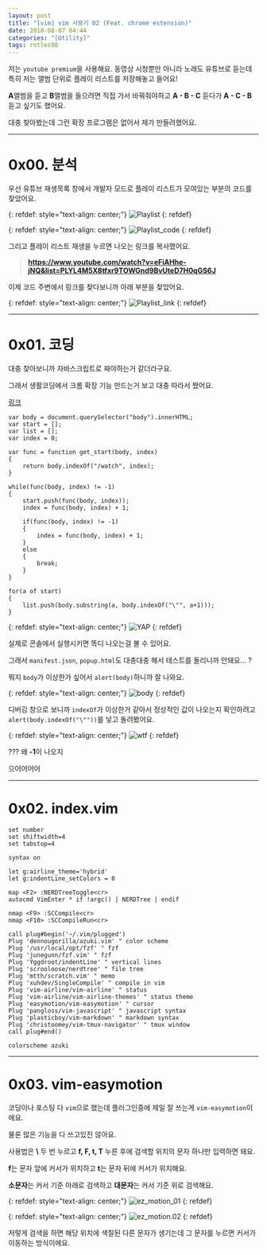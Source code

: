 ```yaml
---
layout: post
title: "[vim] vim 사용기 02 (Feat. chrome extension)"
date: 2018-08-07 04:44
categories: "[Utility]"
tags: rotles98
---
```


저는 `youtube premium`을 사용해요. 동영상 시청뿐만 아니라 노래도 유튜브로 듣는데 특히 저는 앨범 단위로 플레이 리스트를 저장해놓고 들어요!

**A**앨범을 듣고 **B**앨범을 들으려면 직접 가서 바꿔줘야하고 **A - B - C** 듣다가 **A - C - B** 듣고 싶기도 했어요.

대충 찾아봤는데 그런 확장 프로그램은 없어서 제가 만들려했어요.

- - -
# 0x00. 분석

우선 유튜브 재생목록 창에서 개발자 모드로 플레이 리스트가 모여있는 부분의 코드를 찾았어요.

{: refdef: style="text-align: center;"}
![Playlist](/img/vim/02/01.png)
{: refdef}

{: refdef: style="text-align: center;"}
![Playlist_code](/img/vim/02/02.png)
{: refdef}

그리고 플레이 리스트 재생을 누르면 나오는 링크를 복사했어요.

> **https://www.youtube.com/watch?v=eFiAHhe-jNQ&list=PLYL4M5X8tfxr9TOWGnd9BvUteD7H0qGS6J**

이제 코드 주변에서 링크를 찾다보니까 아래 부분을 찾았어요.

{: refdef: style="text-align: center;"}
![Playlist_link](/img/vim/02/03.png)
{: refdef}

- - -
# 0x01. 코딩

대충 찾아보니까 자바스크립트로 짜야하는거 같더라구요.

그래서 생활코딩에서 크롬 확장 기능 만드는거 보고 대충 따라서 짰어요.

[링크](https://opentutorials.org/course/2897/14051)

```
var body = document.querySelector("body").innerHTML;
var start = [];
var list = [];
var index = 0;

var func = function get_start(body, index)
{
	return body.indexOf("/watch", index);
}

while(func(body, index) != -1)
{
	start.push(func(body, index));
	index = func(body, index) + 1;

	if(func(body, index) != -1)
	{
		index = func(body, index) + 1;
	}
	else
	{
		break;
	}
}

for(a of start)
{
	list.push(body.substring(a, body.indexOf("\"", a+1)));
}
```

{: refdef: style="text-align: center;"}
![YAP](/img/vim/02/04.png)
{: refdef}

실제로 콘솔에서 실행시키면 똑디 나오는걸 볼 수 있어요.

그래서 `manifest.json`, `popup.html`도 대충대충 해서 테스트를 돌리니까 안돼요... ?

뭐지 `body`가 이상한가 싶어서 `alert(body)`하니까 잘 나와요.

{: refdef: style="text-align: center;"}
![body](/img/vim/02/05.png)
{: refdef}

디버깅 창으로 보니까 `indexOf`가 이상한거 같아서 정상적인 값이 나오는지 확인하려고 `alert(body.indexOf("\""))`를 넣고 돌려봤어요.

{: refdef: style="text-align: center;"}
![wtf](/img/vim/02/06.png)
{: refdef}

??? 왜 **-1**이 나오지

으어어어어

- - -
# 0x02. index.vim

```
set number
set shiftwidth=4
set tabstop=4

syntax on

let g:airline_theme='hybrid'
let g:indentLine_setColors = 0

map <F2> :NERDTreeToggle<cr>
autocmd VimEnter * if !argc() | NERDTree | endif

nmap <F9> :SCCompile<cr>
nmap <F10> :SCCompileRun<cr>

call plug#begin('~/.vim/plugged')
Plug 'dennougorilla/azuki.vim' " color scheme
Plug '/usr/local/opt/fzf' " fzf
Plug 'junegunn/fzf.vim' " fzf
Plug 'Yggdroot/indentLine' " vertical lines
Plug 'scrooloose/nerdtree' " file tree
Plug 'mtth/scratch.vim' " memo
Plug 'xuhdev/SingleCompile' " compile in vim
Plug 'vim-airline/vim-airline' " status
Plug 'vim-airline/vim-airline-themes' " status theme
Plug 'easymotion/vim-easymotion' " cursor
Plug 'pangloss/vim-javascript' " javascript syntax
Plug 'plasticboy/vim-markdown' " markdown syntax
Plug 'christoomey/vim-tmux-navigator' " tmux window
call plug#end()

colorscheme azuki
```

- - -
# 0x03. vim-easymotion

코딩이나 포스팅 다 `vim`으로 했는데 플러그인중에 제일 잘 쓰는게 `vim-easymotion`이에요.

물론 많은 기능을 다 쓰고있진 않아요.

사용법은 **\\** 두 번 누르고 **f, F, t, T** 누른 후에 검색할 위치의 문자 하나만 입력하면 돼요.

**f**는 문자 앞에 커서가 위치하고 **t**는 문자 뒤에 커서가 위치해요.

**소문자**는 커서 기준 아래로 검색하고 **대문자**는 커서 기준 위로 검색해요.

{: refdef: style="text-align: center;"}
![ez_motion_01](/img/vim/02/07.png)
{: refdef}

{: refdef: style="text-align: center;"}
![ez_motion.02](/img/vim/02/08.png)
{: refdef}

저렇게 검색을 하면 해당 위치에 색칠된 다른 문자가 생기는데 그 문자를 누르면 커서가 이동하는 방식이에요.

